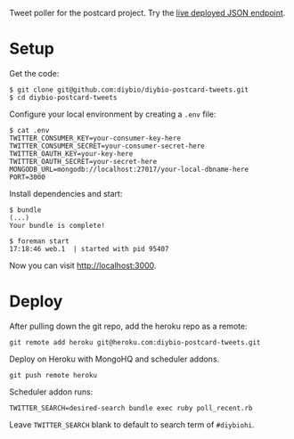 Tweet poller for the postcard project.  Try the [live deployed JSON endpoint](http://diybio-postcard-tweets.herokuapp.com/tweets.json).

Setup
==============

Get the code:

```
$ git clone git@github.com:diybio/diybio-postcard-tweets.git
$ cd diybio-postcard-tweets
```

Configure your local environment by creating a `.env` file:

```
$ cat .env
TWITTER_CONSUMER_KEY=your-consumer-key-here
TWITTER_CONSUMER_SECRET=your-consumer-secret-here
TWITTER_OAUTH_KEY=your-key-here
TWITTER_OAUTH_SECRET=your-secret-here
MONGODB_URL=mongodb://localhost:27017/your-local-dbname-here
PORT=3000
```

Install dependencies and start:

```
$ bundle
(...)
Your bundle is complete!

$ foreman start
17:18:46 web.1  | started with pid 95407
```

Now you can visit [http://localhost:3000](http://localhost:3000).

Deploy
==============

After pulling down the git repo, add the heroku repo as a remote:

```
git remote add heroku git@heroku.com:diybio-postcard-tweets.git
```

Deploy on Heroku with MongoHQ and scheduler addons.  

```
git push remote heroku
```

Scheduler addon runs:

`TWITTER_SEARCH=desired-search bundle exec ruby poll_recent.rb`

Leave `TWITTER_SEARCH` blank to default to search term of `#diybiohi`.
